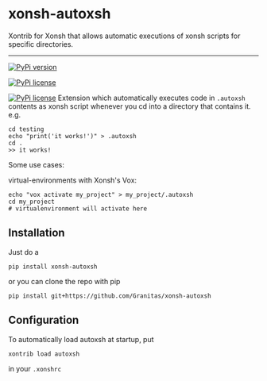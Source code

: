 # xonsh-autoxsh
Xontrib for Xonsh that allows automatic executions of xonsh scripts for specific directories.

<hr>

[![PyPi version](https://img.shields.io/pypi/v/xonsh-autoxsh.svg?style=flat-square)](https://pypi.python.org/pypi/xonsh-autoxsh)

[![PyPi license](https://img.shields.io/pypi/l/xonsh-autoxsh.svg?style=flat-square)](https://pypi.python.org/pypi/xonsh-autoxsh)

[![PyPi license](https://img.shields.io/pypi/pyversions/xonsh-autoxsh.svg?style=flat-square)](https://pypi.python.org/pypi/xonsh-autoxsh)
Extension which automatically executes code in `.autoxsh` contents as xonsh script whenever you cd into a directory that contains it.
e.g.
```
cd testing
echo "print('it works!')" > .autoxsh
cd .
>> it works!
```

Some use cases:

virtual-environments with Xonsh's Vox:
```
echo "vox activate my_project" > my_project/.autoxsh
cd my_project
# virtualenvironment will activate here
```

## Installation
Just do a
```console
pip install xonsh-autoxsh
```

or you can clone the repo with pip
```console
pip install git+https://github.com/Granitas/xonsh-autoxsh
```

## Configuration
To automatically load autoxsh at startup, put
```console
xontrib load autoxsh
```

in your `.xonshrc`
